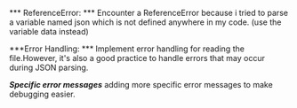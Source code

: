 *** ReferenceError: ***
Encounter a ReferenceError because i tried to parse a variable named json which is not  defined anywhere in my code. (use the variable data instead)

***Error Handling: ***
Implement error handling for reading the file.However, it's also a good practice to handle errors that may occur during JSON parsing.

***Specific error messages***
adding more specific error messages to make debugging easier.

